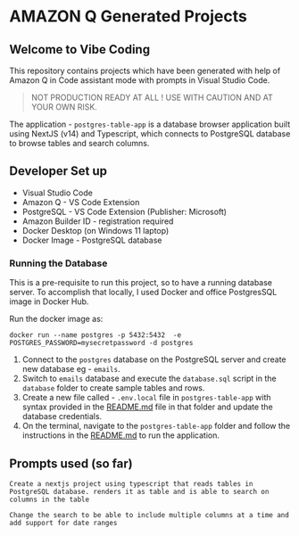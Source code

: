 # AMAZON Q Generated Projects

## Welcome to Vibe Coding

This repository contains projects which have been generated with help of Amazon Q in Code assistant mode with prompts in Visual Studio Code.

> NOT PRODUCTION READY AT ALL ! USE WITH CAUTION AND AT YOUR OWN RISK.

The application - `postgres-table-app` is a database browser application built using NextJS (v14) and Typescript, which connects to PostgreSQL database to browse tables and search columns.

## Developer Set up

- Visual Studio Code
- Amazon Q - VS Code Extension
- PostgreSQL - VS Code Extension (Publisher: Microsoft)
- Amazon Builder ID - registration required
- Docker Desktop (on Windows 11 laptop)
- Docker Image - PostgreSQL database

### Running the Database

This is a pre-requisite to run this project, so to have a running database server. To accomplish that locally, I used Docker and office PostgresSQL image in Docker Hub.

Run the docker image as:

``` shell
docker run --name postgres -p 5432:5432  -e POSTGRES_PASSWORD=mysecretpassword -d postgres  
```

1. Connect to the `postgres` database on the PostgreSQL server and create new database eg - `emails`.
2. Switch to `emails` database and execute the `database.sql` script in the `database` folder to create sample tables and rows.
3. Create a new file called -  `.env.local` file in `postgres-table-app` with syntax provided in the [README.md](./postgres-table-app/README.md) file in that folder and update the database credentials.
4. On the terminal, navigate to the `postgres-table-app` folder and follow the instructions in the [README.md](./postgres-table-app/README.md) to run the application.

## Prompts used (so far)

``` text
Create a nextjs project using typescript that reads tables in PostgreSQL database. renders it as table and is able to search on columns in the table
```

``` text
Change the search to be able to include multiple columns at a time and add support for date ranges
```
